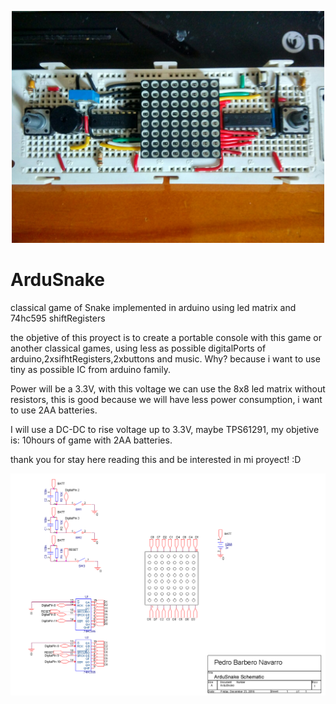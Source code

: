 <p align="center">
  <img src="https://raw.githubusercontent.com/PitBarber/ArduSnake/master/DFE27753-16EA-4046-82B0-1DEAE4ECBF42.jpg" width="500"/>
</p>


# ArduSnake
classical game of Snake implemented in arduino using led matrix and 74hc595 shiftRegisters

the objetive of this proyect is to create a portable console with this game or another classical games,
using less as possible digitalPorts of arduino,2xsifhtRegisters,2xbuttons and music. 
Why? because i want to use tiny as possible IC from arduino family.

Power  will be a 3.3V, with this voltage we can use the 8x8 led matrix without resistors, this is good because we will have less power consumption, i want to use 2AA batteries.

I will use a DC-DC to rise voltage up to 3.3V, maybe TPS61291, my objetive is: 10hours of game with 2AA batteries.

thank you for stay here reading this and be interested in mi proyect! :D


<p align="center">
  <img src="https://raw.githubusercontent.com/PitBarber/ArduSnake/master/ArduSnake%20Scheme.PNG" width="900"/>
</p>

